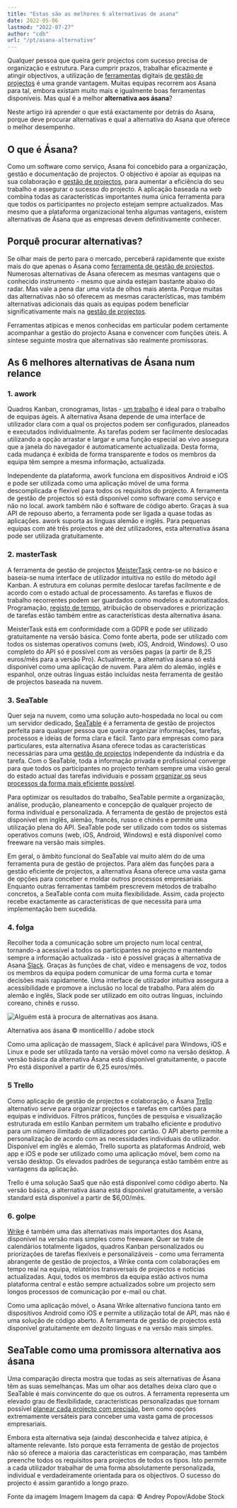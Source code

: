 ```yaml
---
title: "Estas são as melhores 6 alternativas de asana"
date: 2022-05-06
lastmod: "2022-07-27"
author: "cdb"
url: "/pt/asana-alternative"
---
```


Qualquer pessoa que queira gerir projectos com sucesso precisa de organização e estrutura. Para cumprir prazos, trabalhar eficazmente e atingir objectivos, a utilização de [ferramentas](https://seatable.io/pt/projekt-management-tool/) digitais [de gestão de projectos](https://seatable.io/pt/projekt-management-tool/) é uma grande vantagem. Muitas equipas recorrem aos Asana para tal, embora existam muito mais e igualmente boas ferramentas disponíveis. Mas qual é a melhor **alternativa aos ásana**?

Neste artigo irá aprender o que está exactamente por detrás do Asana, porque deve procurar alternativas e qual a alternativa do Asana que oferece o melhor desempenho.

## O que é Ásana?

Como um software como serviço, Asana foi concebido para a organização, gestão e documentação de projectos. O objectivo é apoiar as equipas na sua colaboração e [gestão de projectos](https://seatable.io/pt/projektmanagement-methoden-im-ueberblick/), para aumentar a eficiência do seu trabalho e assegurar o sucesso do projecto. A aplicação baseada na web combina todas as características importantes numa única ferramenta para que todos os participantes no projecto estejam sempre actualizados. Mas mesmo que a plataforma organizacional tenha algumas vantagens, existem alternativas de Ásana que as empresas devem definitivamente conhecer.

## Porquê procurar alternativas?

Se olhar mais de perto para o mercado, perceberá rapidamente que existe mais do que apenas o Ásana como [ferramenta de gestão de projectos](https://seatable.io/pt/projekt-management-tool/). Numerosas alternativas de Ásana oferecem as mesmas vantagens que o conhecido instrumento - mesmo que ainda estejam bastante abaixo do radar. Mas vale a pena dar uma vista de olhos mais atenta. Porque muitas das alternativas não só oferecem as mesmas características, mas também alternativas adicionais das quais as equipas podem beneficiar significativamente mais na [gestão de projectos](https://seatable.io/pt/projektmanagement/).

Ferramentas atípicas e menos conhecidas em particular podem certamente acompanhar a gestão do projecto Asana e convencer com funções úteis. A síntese seguinte mostra que alternativas são realmente promissoras.

## As 6 melhores alternativas de Ásana num relance

### 1\. awork

Quadros Kanban, cronogramas, listas - [um trabalho](https://www.awork.io/) é ideal para o trabalho de equipas ágeis. A alternativa Asana depende de uma interface de utilizador clara com a qual os projectos podem ser configurados, planeados e executados individualmente. As tarefas podem ser facilmente deslocadas utilizando a opção arrastar e largar e uma função especial ao vivo assegura que a janela do navegador é automaticamente actualizada. Desta forma, cada mudança é exibida de forma transparente e todos os membros da equipa têm sempre a mesma informação, actualizada.

Independente da plataforma, awork funciona em dispositivos Android e iOS e pode ser utilizada como uma aplicação móvel de uma forma descomplicada e flexível para todos os requisitos do projecto. A ferramenta de gestão de projectos só está disponível como software como serviço e não no local. awork também não é software de código aberto. Graças à sua API de repouso aberto, a ferramenta pode ser ligada a quase todas as aplicações. awork suporta as línguas alemão e inglês. Para pequenas equipas com até três projectos e até dez utilizadores, esta alternativa ásana pode ser utilizada gratuitamente.

### 2\. masterTask

A ferramenta de gestão de projectos [MeisterTask](https://www.meistertask.com/de) centra-se no básico e baseia-se numa interface de utilizador intuitiva no estilo do método ágil Kanban. A estrutura em colunas permite deslocar tarefas facilmente e de acordo com o estado actual de processamento. As tarefas e fluxos de trabalho recorrentes podem ser guardados como modelos e automatizados. Programação, [registo de tempo](https://seatable.io/pt/arbeitszeiterfassung-in-excel/), atribuição de observadores e priorização de tarefas estão também entre as características desta alternativa ásana.

MeisterTask está em conformidade com a GDPR e pode ser utilizado gratuitamente na versão básica. Como fonte aberta, pode ser utilizado com todos os sistemas operativos comuns (web, iOS, Android, Windows). O uso completo do API só é possível com as versões pagas (a partir de 8,25 euros/mês para a versão Pro). Actualmente, a alternativa ásana só está disponível como uma aplicação de nuvem. Para além do alemão, inglês e espanhol, onze outras línguas estão incluídas nesta ferramenta de gestão de projectos baseada na nuvem.

### 3\. SeaTable

Quer seja na nuvem, como uma solução auto-hospedada no local ou com um servidor dedicado, [SeaTable](https://seatable.io/pt/) é a ferramenta de gestão de projectos perfeita para qualquer pessoa que queira organizar informações, tarefas, processos e ideias de forma clara e fácil. Tanto para empresas como para particulares, esta alternativa Asana oferece todas as características necessárias para uma [gestão de projectos](https://seatable.io/pt/projektmanagement-methoden-im-ueberblick/) independente da indústria e da tarefa. Com o SeaTable, toda a informação privada e profissional converge para que todos os participantes no projecto tenham sempre uma visão geral do estado actual das tarefas individuais e possam [organizar os](https://seatable.io/pt/vorlagen-projektplanung/) seus [processos da forma mais eficiente possível](https://seatable.io/pt/vorlagen-projektplanung/).

Para optimizar os resultados do trabalho, SeaTable permite a organização, análise, produção, planeamento e concepção de qualquer projecto de forma individual e personalizada. A ferramenta de gestão de projectos está disponível em inglês, alemão, francês, russo e chinês e permite uma utilização plena do API. SeaTable pode ser utilizado com todos os sistemas operativos comuns (web, iOS, Android, Windows) e está disponível como freeware na versão mais simples.

Em geral, o âmbito funcional do SeaTable vai muito além do de uma ferramenta pura de gestão de projectos. Para além das funções para a gestão eficiente de projectos, a alternativa Ásana oferece uma vasta gama de opções para conceber e moldar outros processos empresariais. Enquanto outras ferramentas também prescrevem métodos de trabalho concretos, a SeaTable conta com muita flexibilidade. Assim, cada projecto recebe exactamente as características de que necessita para uma implementação bem sucedida.

### 4\. folga

Recolher toda a comunicação sobre um projecto num local central, tornando-a acessível a todos os participantes no projecto e mantendo sempre a informação actualizada - isto é possível graças à alternativa de Asana [Slack](https://slack.com/intl/de-de/). Graças às funções de chat, vídeo e mensagens de voz, todos os membros da equipa podem comunicar de uma forma curta e tomar decisões mais rapidamente. Uma interface de utilizador intuitiva assegura a acessibilidade e promove a inclusão no local de trabalho. Para além do alemão e inglês, Slack pode ser utilizado em oito outras línguas, incluindo coreano, chinês e russo.

![Alguém está à procura de alternativas aos ásana.](https://seatable.io/wp-content/uploads/2022/05/Asana-Alternative_AdobeStock_391018024_bearbeitet-711x474.jpg)

Alternativa aos ásana © monticellllo / adobe stock

Como uma aplicação de massagem, Slack é aplicável para Windows, iOS e Linux e pode ser utilizada tanto na versão móvel como na versão desktop. A versão básica da alternativa Ásana está disponível gratuitamente, o pacote Pro está disponível a partir de 6,25 euros/mês.

### 5 Trello

Como aplicação de gestão de projectos e colaboração, o Ásana [Trello](https://trello.com/de) alternativo serve para organizar projectos e tarefas em cartões para equipas e indivíduos. Filtros práticos, funções de pesquisa e visualização estruturada em estilo Kanban permitem um trabalho eficiente e produtivo para um número ilimitado de utilizadores por cartão. O API aberto permite a personalização de acordo com as necessidades individuais do utilizador. Disponível em inglês e alemão, Trello suporta as plataformas Android, web app e iOS e pode ser utilizado como uma aplicação móvel, bem como na versão desktop. Os elevados padrões de segurança estão também entre as vantagens da aplicação.

Trello é uma solução SaaS que não está disponível como código aberto. Na versão básica, a alternativa ásana está disponível gratuitamente, a versão standard está disponível a partir de $6,00/mês.

### 6\. golpe

[Wrike](https://www.wrike.com/de/) é também uma das alternativas mais importantes dos Asana, disponível na versão mais simples como freeware. Quer se trate de calendários totalmente ligados, quadros Kanban personalizados ou priorizações de tarefas flexíveis e personalizáveis - como uma ferramenta abrangente de gestão de projectos, a Wrike conta com colaborações em tempo real na equipa, relatórios transversais de projectos e notícias actualizadas. Aqui, todos os membros da equipa estão activos numa plataforma central e estão sempre actualizados sobre um projecto sem longos processos de comunicação por e-mail ou chat.

Como uma aplicação móvel, o Asana Wrike alternativo funciona tanto em dispositivos Android como iOS e permite a utilização total de API, mas não é uma solução de código aberto. A ferramenta de gestão de projectos está disponível gratuitamente em dezoito línguas e na versão mais simples.

## SeaTable como uma promissora alternativa aos ásana

Uma comparação directa mostra que todas as seis alternativas de Ásana têm as suas semelhanças. Mas um olhar aos detalhes deixa claro que o SeaTable é mais convincente do que os outros. A ferramenta representa um elevado grau de flexibilidade, características personalizadas que tornam possível [planear cada projecto com precisão](https://seatable.io/pt/vorlagen/), bem como opções extremamente versáteis para conceber uma vasta gama de processos empresariais.

Embora esta alternativa seja (ainda) desconhecida e talvez atípica, é altamente relevante. Isto porque esta ferramenta de gestão de projectos não só oferece a maioria das características em comparação, mas também preenche todos os requisitos para projectos de todos os tipos. Isto permite a cada utilizador trabalhar de uma forma absolutamente personalizada, individual e verdadeiramente orientada para os objectivos. O sucesso do projecto é assim garantido a longo prazo.

Fonte da imagem Imagem Imagem da capa: © Andrey Popov/Adobe Stock
